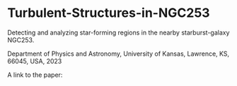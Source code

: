 # Turbulent-Structures-in-NGC253
Detecting and analyzing star-forming regions in the nearby starburst-galaxy NGC253.

Department of Physics and Astronomy, University of Kansas, Lawrence, KS, 66045, USA, 2023

A link to the paper:


